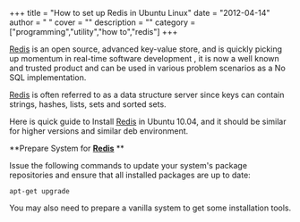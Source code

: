 
+++
title = "How to set up Redis in Ubuntu Linux"
date = "2012-04-14"
author = " "
cover = ""
description = ""
category = ["programming","utility","how to","redis"]
+++

[Redis](http://redis.io/) is an open source, advanced key-value store, and is quickly picking up momentum in real-time software development , it is now a well known and trusted product and can be used in various problem scenarios as a No SQL implementation. 

 [Redis](http://redis.io/) is often referred to as a data structure server since keys can contain strings, hashes, lists, sets and sorted sets. 

 Here is quick guide to Install [Redis](http://redis.io/) in Ubuntu 10.04, and it should be similar for higher versions and similar deb environment. 

 **Prepare System for **[**Redis**](http://redis.io/)** **

 Issue the following commands to update your system's package repositories and ensure that all installed packages are up to date: 

 ```apt-get update
apt-get upgrade
```
 You may also need to prepare a vanilla system to get some installation tools. 



